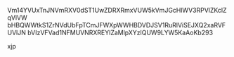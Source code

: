 Vm14YVUxTnJNVmRXV0dST1UwZDRXRmxVUW5kVmJGcHlWV3RPVlZKclZqVlVW
bHBQWWtkS1ZrNVdUbFpTCmJFWXpWWHBDVDJSV1RuRlViSEJXQ2xaRVFUVlJN
bVIzVFVad1NFMUVNRXREYlZaMlpXYzlQUW9LYW5KaAoKb293

xjp